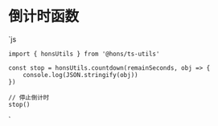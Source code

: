 # 倒计时函数
`js

    import { honsUtils } from '@hons/ts-utils'

    const stop = honsUtils.countdown(remainSeconds, obj => {
        console.log(JSON.stringify(obj))
    })

    // 停止倒计时
    stop()
`